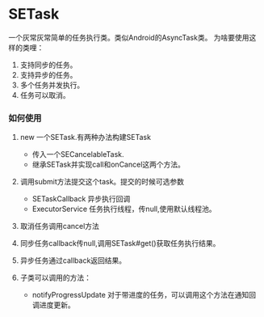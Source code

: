 # SETask

一个灰常灰常简单的任务执行类。类似Android的AsyncTask类。
为啥要使用这样的类哩：
1. 支持同步的任务。
2. 支持异步的任务。
3. 多个任务并发执行。
4. 任务可以取消。


### 如何使用

1. new 一个SETask.有两种办法构建SETask
    - 传入一个SECancelableTask.
    - 继承SETask并实现call和onCancel这两个方法。

2. 调用submit方法提交这个task。提交的时候可选参数
    - SETaskCallback  异步执行回调
    - ExecutorService 任务执行线程，传null,使用默认线程池。

3. 取消任务调用cancel方法

4. 同步任务callback传null,调用SETask#get()获取任务执行结果。

5. 异步任务通过callback返回结果。

6. 子类可以调用的方法：
    - notifyProgressUpdate 对于带进度的任务，可以调用这个方法在通知回调进度更新。
